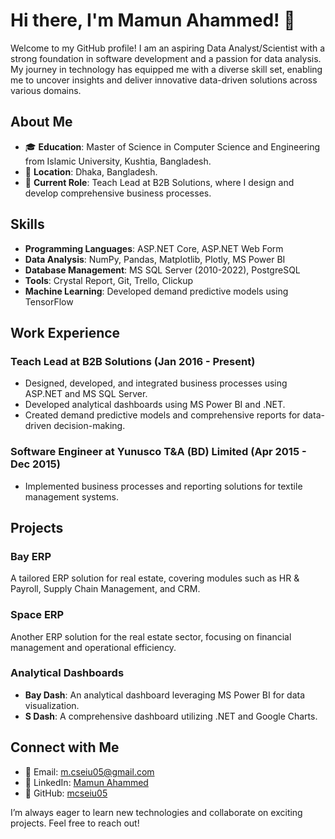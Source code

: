 # Hi there, I'm Mamun Ahammed! 👋

Welcome to my GitHub profile! I am an aspiring Data Analyst/Scientist with a strong foundation in software development and a passion for data analysis. My journey in technology has equipped me with a diverse skill set, enabling me to uncover insights and deliver innovative data-driven solutions across various domains.

## About Me

- 🎓 **Education**: Master of Science in Computer Science and Engineering from Islamic University, Kushtia, Bangladesh.
- 📍 **Location**: Dhaka, Bangladesh.
- 💼 **Current Role**: Teach Lead at B2B Solutions, where I design and develop comprehensive business processes.

## Skills

- **Programming Languages**: ASP.NET Core, ASP.NET Web Form
- **Data Analysis**: NumPy, Pandas, Matplotlib, Plotly, MS Power BI
- **Database Management**: MS SQL Server (2010-2022), PostgreSQL
- **Tools**: Crystal Report, Git, Trello, Clickup
- **Machine Learning**: Developed demand predictive models using TensorFlow

## Work Experience

### Teach Lead at B2B Solutions (Jan 2016 - Present)
- Designed, developed, and integrated business processes using ASP.NET and MS SQL Server.
- Developed analytical dashboards using MS Power BI and .NET.
- Created demand predictive models and comprehensive reports for data-driven decision-making.

### Software Engineer at Yunusco T&A (BD) Limited (Apr 2015 - Dec 2015)
- Implemented business processes and reporting solutions for textile management systems.

## Projects

### Bay ERP
A tailored ERP solution for real estate, covering modules such as HR & Payroll, Supply Chain Management, and CRM.

### Space ERP
Another ERP solution for the real estate sector, focusing on financial management and operational efficiency.

### Analytical Dashboards
- **Bay Dash**: An analytical dashboard leveraging MS Power BI for data visualization.
- **S Dash**: A comprehensive dashboard utilizing .NET and Google Charts.

## Connect with Me

- 📧 Email: [m.cseiu05@gmail.com](mailto:m.cseiu05@gmail.com)
- 📜 LinkedIn: [Mamun Ahammed](https://www.linkedin.com/in/mamun-ahammed-32b0b9b9/m_cseiu)
- 📁 GitHub: [mcseiu05](https://github.com/mcseiu05)

I’m always eager to learn new technologies and collaborate on exciting projects. Feel free to reach out!
